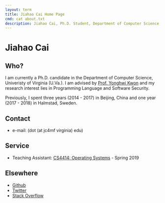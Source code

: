 ```yaml
---
layout: term
title: Jiahao Cai Home Page
cmd: cat about.txt
description: Jiahao Cai, Ph.D. Student, Department of Computer Science, University of Virginia.
---
```


# Jiahao Cai

## Who?

I am currently a Ph.D. candidate in the Department of Computer Science, Univeristy of Virginia (U.Va.). I am advised by [Prof. Yonghwi Kwon](https://yonghwi-kwon.github.io) and my research interest lies in Programming Language and Software Security. 

Previously, I spent three years (2014 - 2017) in Beijing, China and one year (2017 - 2018) in Halmstad, Sweden.

## Contact
+ e-mail: (dot (at jc4mf virginia) edu)

## Service

+ Teaching Assistant: [CS4414: Operating Systems](https://www.cs.virginia.edu/~cr4bd/4414/S2019/) - Spring 2019

## Elsewhere
+ <a class = "dir" href="https://github.com/jiahao42">Github</a>
+ <a class = "dir" href="https://twitter.com/caterpillarous">Twitter</a>
+ <a class = "dir" href="https://stackoverflow.com/users/story/5685664">Stack Overflow</a>
